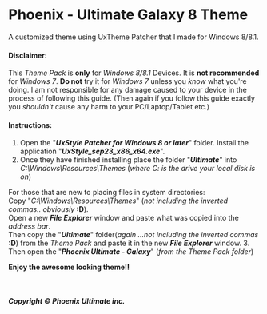 # Phoenix - Ultimate Galaxy 8 Theme
A customized theme using UxTheme Patcher that I made for Windows 8/8.1.


#### Disclaimer:
This _Theme Pack_ is **only** for *Windows 8/8.1* Devices. It is **not recommended** for *Windows 7*. **Do not** try it for *Windows 7* unless you *know* what you're doing.
I am not responsible for any damage caused to your device in the process of following this guide.
(Then again if you follow this guide exactly you *shouldn't* cause any harm to your PC/Laptop/Tablet etc.)

#### Instructions:
 1. Open the "**_UxStyle Patcher for Windows 8 or later_**" folder.
   Install the application "**_UxStyle_sep23_x86_x64.exe_**".
 2. Once they have finished installing place the folder "**_Ultimate_**" into *C:\Windows\Resources\Themes* (*where C: is the drive your local disk is on*)

   For those that are new to placing files in system directories:  
   Copy "*C:\Windows\Resources\Themes*" (*not including the inverted commas.. obviously* **:D**).  
   Open a new **_File Explorer_** window and paste what was copied into the *address bar*.  
   Then copy the "**_Ultimate_**" folder(*again ...not including the inverted commas* **:D**) from the _Theme Pack_ and paste it in the new **_File Explorer_** window.
 3. Then open the "**_Phoenix Ultimate - Galaxy_**" (*from the Theme Pack folder*)

**Enjoy the awesome looking theme!!**  
<br>
<br>
<br>
**_Copyright © Phoenix Ultimate inc._**